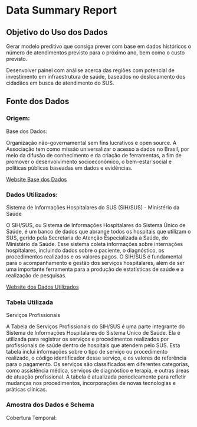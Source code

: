 # Data Summary Report

## Objetivo do Uso dos Dados

Gerar modelo preditivo que consiga prever com base em dados históricos o número de atendimentos previsto para o próximo ano, bem como o custo previsto.

Desenvolver painel com análise acerca das regiões com potencial de investimento em infraestrutura de saúde, baseados no deslocamento dos cidadãos em busca de atendimento do SUS.

## Fonte dos Dados

### Origem:

Base dos Dados:

Organização não-governamental sem fins lucrativos e open source. A Associação tem como missão universalizar o acesso a dados no Brasil, por meio da difusão de conhecimento e da criação de ferramentas, a fim de promover o desenvolvimento socioeconômico, o bem-estar social e políticas públicas baseadas em dados e evidências.

[Website Base dos Dados](basedosdados.org)

### Dados Utilizados:

Sistema de Informações Hospitalares do SUS (SIH/SUS) - Ministério da Saúde

O SIH/SUS, ou Sistema de Informações Hospitalares do Sistema Único de Saúde, é um banco de dados que abrange todos os hospitais que utilizam o SUS, gerido pela Secretaria de Atenção Especializada à Saúde, do Ministério da Saúde. Esse sistema coleta informações sobre internações hospitalares, incluindo dados sobre o paciente, o diagnóstico, os procedimentos realizados e os valores pagos. O SIH/SUS é fundamental para o acompanhamento e gestão dos serviços hospitalares, além de ser uma importante ferramenta para a produção de estatísticas de saúde e a realização de pesquisas.

[Website dos Dados Utilizados](https://basedosdados.org/dataset/ff933265-8b61-4458-877a-173b3f38102b?table=75db9d44-42be-42c5-9fbc-7591f4dc8d5f)

### Tabela Utilizada

Serviços Profissionais

A Tabela de Serviços Profissionais do SIH/SUS é uma parte integrante do Sistema de Informações Hospitalares do Sistema Único de Saúde. Ela é utilizada para registrar os serviços e procedimentos realizados por profissionais de saúde dentro de hospitais que atendem pelo SUS. Esta tabela inclui informações sobre o tipo de serviço ou procedimento realizado, o código identificador desse serviço, e os valores de referência para o pagamento.
Os serviços são classificados em diferentes categorias, como assistência médica, serviços de diagnóstico e terapia, e outras áreas de atuação profissional. A tabela é atualizada periodicamente para refletir mudanças nos procedimentos, incorporações de novas tecnologias e práticas clínicas.

### Amostra dos Dados e Schema




Cobertura Temporal:


